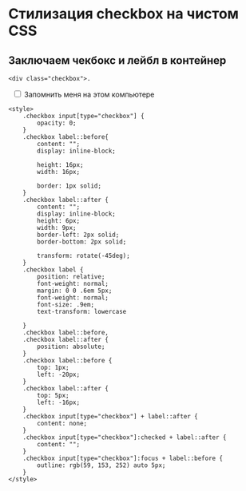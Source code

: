 # Стилизация checkbox на чистом CSS

## Заключаем чекбокс и лейбл в контейнер

	<div class="checkbox">. 
  		<input type="checkbox" name="checkbox" value="Y">
		<label for="checkbox">Запомнить меня на этом компьютере</label>
	</div>


	<style>
		.checkbox input[type="checkbox"] {
		    opacity: 0;
		}
		.checkbox label::before{
		    content: "";
		    display: inline-block;

		    height: 16px;
		    width: 16px;

		    border: 1px solid;   
		}
		.checkbox label::after {
		    content: "";
		    display: inline-block;
		    height: 6px;
		    width: 9px;
		    border-left: 2px solid;
		    border-bottom: 2px solid;

		    transform: rotate(-45deg);
		}
		.checkbox label {
		    position: relative;
		    font-weight: normal;
		    margin: 0 0 .6em 5px;
		    font-weight: normal;
		    font-size: .9em;
		    text-transform: lowercase

		}
		.checkbox label::before,
		.checkbox label::after {
		    position: absolute;
		}
		.checkbox label::before {
		    top: 1px;
		    left: -20px; 
		}
		.checkbox label::after {
		    top: 5px;
		    left: -16px;
		}
		.checkbox input[type="checkbox"] + label::after {
		    content: none;
		}
		.checkbox input[type="checkbox"]:checked + label::after {
		    content: "";
		}
		.checkbox input[type="checkbox"]:focus + label::before {
		    outline: rgb(59, 153, 252) auto 5px;
		}
	</style>
